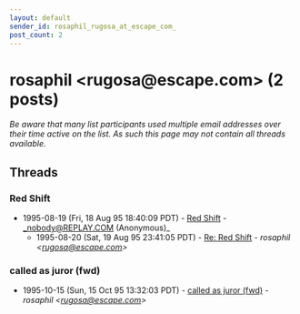 ```yaml
---
layout: default
sender_id: rosaphil_rugosa_at_escape_com_
post_count: 2
---
```


# rosaphil <rugosa<span>@</span>escape.com> (2 posts)

_Be aware that many list participants used multiple email addresses over their time active on the list. As such this page may not contain all threads available._

## Threads

### Red Shift
+ 1995-08-19 (Fri, 18 Aug 95 18:40:09 PDT) - [Red Shift](/archive/1995/08/ec0501bd276958c54f9539ec3d42c0e3447b8ece3f5fde14b5bfad355e222562) - _nobody@REPLAY.COM (Anonymous)_
  + 1995-08-20 (Sat, 19 Aug 95 23:41:05 PDT) - [Re: Red Shift](/archive/1995/08/ec4e8b7f6d2e35d07db4249ec7cc7c5d094bd6887dfee10240ec2f6a02f515b8) - _rosaphil \<rugosa@escape.com\>_

### called as juror (fwd)
+ 1995-10-15 (Sun, 15 Oct 95 13:32:03 PDT) - [called as juror (fwd)](/archive/1995/10/bffc38b03d74b4ff41a9ad44c13aa99416aede03dff331994acd6f5bbd5eedc2) - _rosaphil \<rugosa@escape.com\>_

